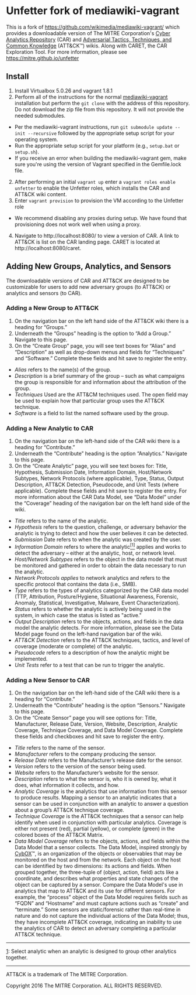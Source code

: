# Unfetter fork of mediawiki-vagrant

This is a fork of https://github.com/wikimedia/mediawiki-vagrant/ which provides a downloadable version of The MITRE Corporation's <a href="https://car.mitre.org">Cyber Analytics Repository</a> (CAR) and <a href="https://attack.mitre.org">Adversarial Tactics, Techniques, and Common Knowledge</a> (ATT&CK&trade;) wikis. Along with CARET, the CAR Exploration Tool.
For more information, please see https://mitre.github.io/unfetter

## Install

1. Install Virtualbox 5.0.26 and vagrant 1.8.1
1. Perform all of the instructions for the normal [mediawiki-vagrant](https://github.com/wikimedia/mediawiki-vagrant) installation but perform the <code>git clone</code> with the address of this repository. Do not download the zip file from this repository. It will not provide the needed submodules.
 * Per the mediawiki-vagrant instructions, run ```git submodule update --init --recursive``` followed by the appropriate setup script for your operating system.
 * Run the appropriate setup script for your platform (e.g., ```setup.bat``` or ```setup.sh```).
 * If you receive an error when building the mediawiki-vagrant gem, make sure you're using the version of Vagrant specified in the Gemfile.lock file.
2. After performing an initial ```vagrant up``` enter a ```vagrant roles enable unfetter``` to enable the Unfetter roles, which installs the CAR and ATT&CK wiki content.
3. Enter ```vagrant provision``` to provision the VM according to the Unfetter role
 * We recommend disabling any proxies during setup. We have found that provisioning does not work well when using a proxy.
4. Navigate to http://localhost:8080/ to view a version of CAR. A link to ATT&CK is list on the CAR landing page. CARET is located at http://localhost:8080/caret.

## Adding New Groups, Analytics, and Sensors
The downloadable versions of CAR and ATT&CK are designed to be customizable for users to add new adversary groups (to ATT&CK) or analytics and sensors (to CAR).  

### Adding a New Group to ATT&CK
1. On the navigation bar on the left hand side of the ATT&CK wiki there is a heading for “Groups.”
1. Underneath the “Groups” heading is the option to “Add a Group.”  Navigate to this page.  
1. On the “Create Group” page, you will see text boxes for “Alias” and “Description” as well as drop-down menus and fields for “Techniques” and “Software.”  Complete these fields and hit save to register the entry.
 * <i>Alias</i> refers to the name(s) of the group.
 * <i>Description</i> is a brief summary of the group – such as what campaigns the group is responsible for and information about the attribution of the group.
 * <i>Techniques</i> Used are the ATT&CM techniques used.  The open field may be used to explain how that particular group uses the ATT&CK technique.
 * <i>Software</i> is a field to list the named software used by the group.
 
### Adding a New Analytic to CAR
1. On the navigation bar on the left-hand side of the CAR wiki there is a heading for “Contribute.”
1. Underneath the “Contribute” heading is the option “Analytics.”  Navigate to this page.
1. On the “Create Analytic” page, you will see text boxes for:  Title, Hypothesis, Submission Date, Information Domain, Host/Network Subtypes, Network Protocols (where applicable), Type, Status, Output Description, ATT&CK Detection, Pseudocode, and Unit Tests (where applicable).  Complete these fields and hit save to register the entry. For more information about the CAR Data Model, see “Data Model” under the “Coverage” heading of the navigation bar on the left hand side of the wiki.  
 * <i>Title</i> refers to the name of the analytic.
 * <i>Hypothesis</i> refers to the question, challenge, or adversary behavior the analytic is trying to detect and how the user believes it can be detected.
 * <i>Submission</i> Date refers to when the analytic was created by the user.
 * <i>Information Domain</i> refers to where the analytic<a href="#footnote1" id="footnote1_src"><sup>[1]</sup></a> applies and works to detect the adversary – either at the analytic, host, or network level.
 * <i>Host/Network Subtypes</i> refers to the object in the data model that must be monitored and gathered in order to obtain the data necessary to run the analytic.
 * <i>Network Protocols applies</i> to network analytics and refers to the specific protocol that contains the data (i.e., SMB).
 * <i>Type</i> refers to the types of analytics categorized by the CAR data model (TTP, Attribution, Posture/Hygiene, Situational Awareness, Forensic, Anomaly, Statistical, Investigative, Malware, Event Characterization).
 * <i>Status</i> refers to whether the analytic is actively being used in the system, in which case the status is listed as "active."
 * <i>Output Description</i> refers to the objects, actions, and fields in the data model the analytic detects.  For more information, please see the Data Model page found on the left-hand navigation bar of the wiki.
 * <i>ATT&CK Detection</i> refers to the ATT&CK techniques, tactics, and level of coverage (moderate or complete) of the analytic.  
 * <i>Pseudocode</i> refers to a description of how the analytic might be implemented.
 * <i>Unit Tests</i> refer to a test that can be run to trigger the analytic.

### Adding a New Sensor to CAR
1. On the navigation bar on the left-hand side of the CAR wiki there is a heading for “Contribute.”
1. Underneath the “Contribute” heading is the option “Sensors.”  Navigate to this page.
1. On the “Create Sensor” page you will see options for:  Title, Manufacturer, Release Date, Version, Website, Description, Analytic Coverage, Technique Coverage, and Data Model Coverage.  Complete these fields and checkboxes and hit save to register the entry.
 * <i>Title</i> refers to the name of the sensor.
 * <i>Manufacturer</i> refers to the company producing the sensor.
 * <i>Release Date</i> refers to the Manufacturer’s release date for the sensor.
 * <i>Version</i> refers to the version of the sensor being used.
 * <i>Website</i> refers to the Manufacturer’s website for the sensor.
 * <i>Description</i> refers to what the sensor is, who it is owned by, what it does, what information it collects, and how.
 * <i>Analytic Coverage</i> is the analytics that use information from this sensor to produce results.  Mapping a sensor to an analytic indicates that a sensor can be used in conjunction with an analytic to answer a question about a group’s ATT&CK technique coverage.
 * <i>Technique Coverage</i> is the ATT&CK techniques that a sensor can help identify when used in conjunction with particular analytics.  Coverage is either not present (red), partial (yellow), or complete (green) in the colored boxes of the ATT&CK Matrix.
 * <i>Data Model Coverage</i> refers to the objects, actions, and fields within the Data Model that a sensor collects.  The Data Model, inspired strongly by [CybOX](http://cyboxproject.github.io)&trade;, is an organization of the objects or observables that may be monitored on the host and from the network.  Each object on the host can be identified by two dimensions:  its actions and fields.  When grouped together, the three-tuple of (object, action, field) acts like a coordinate, and describes what properties and state changes of the object can be captured by a sensor.  Compare the Data Model's use in analytics that map to ATT&CK and its use for different sensors.  For example, the “process” object of the Data Model requires fields such as “FQDN” and “Hostname” and must capture actions such as “create” and “terminate.”  Some sensors are static/forensic rather than real-time in nature and do not capture the individual actions of the Data Model; thus, they have incomplete ATT&CK coverage, indicating an inability to use the analytics of CAR to detect an adversary completing a particular ATT&CK technique.

<hr />
<a name="footnote1" href="#footnote1_src">1</a>: Select analytic when an analytic is designed to group other analytics together.

<hr />
ATT&CK is a trademark of The MITRE Corporation.

Copyright 2016 The MITRE Corporation. ALL RIGHTS RESERVED.

